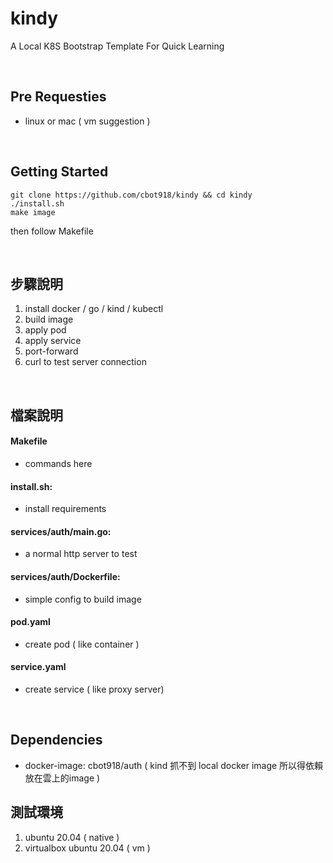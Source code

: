 # kindy
A Local K8S Bootstrap Template For Quick Learning

<br/>

## Pre Requesties
- linux or mac ( vm suggestion )

<br/>

## Getting Started
```
git clone https://github.com/cbot918/kindy && cd kindy
./install.sh
make image
```
then follow Makefile

<br/>

## 步驟說明
1. install docker / go / kind / kubectl
2. build image
3. apply pod
4. apply service
5. port-forward
6. curl to test server connection

<br/>

## 檔案說明
#### Makefile
- commands here
#### install.sh: 
- install requirements
#### services/auth/main.go: 
- a normal http server to test
#### services/auth/Dockerfile: 
- simple config to build image

#### pod.yaml
- create pod ( like container )
#### service.yaml
- create service ( like proxy server)

<br/>

## Dependencies
- docker-image: cbot918/auth ( kind 抓不到 local docker image 所以得依賴 放在雲上的image )

## 測試環境
1. ubuntu 20.04 ( native )
2. virtualbox ubuntu 20.04 ( vm )